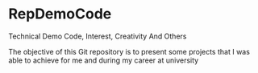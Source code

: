 # RepDemoCode
Technical Demo Code, Interest, Creativity And Others  


The objective of this Git repository is to present some projects that I was able to achieve for me and during my career at university
